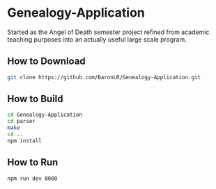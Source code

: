 # Genealogy-Application

Started as the Angel of Death semester project refined from academic teaching purposes into an actually useful large scale program. 

## How to Download

```bash 
git clone https://github.com/BaronLR/Genealogy-Application.git
```

## How to Build

```bash 
cd Genealogy-Application 
cd parser 
make
cd ..
npm install 
```

## How to Run
```bash
npm run dev 8080
```

